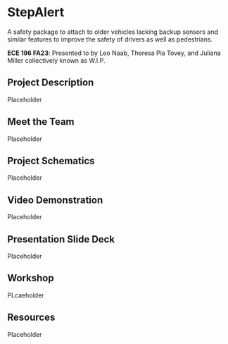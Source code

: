 # StepAlert
A safety package to attach to older vehicles lacking backup sensors and similar features to improve the safety of drivers as well as pedestrians. 

**ECE 196 FA23**: Presented to by Leo Naab, Theresa Pia Tovey, and Juliana Miller collectively known as W.I.P.

## Project Description
Placeholder

## Meet the Team
Placeholder

## Project Schematics
Placeholder

## Video Demonstration
Placeholder

## Presentation Slide Deck
Placeholder

## Workshop
PLcaeholder

## Resources
Placeholder
